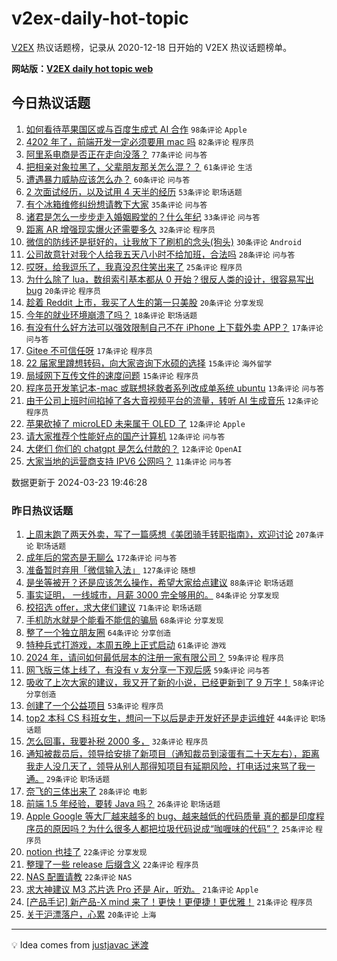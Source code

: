 # v2ex-daily-hot-topic

[V2EX](https://www.v2ex.com/) 热议话题榜，记录从 2020-12-18 日开始的 V2EX 热议话题榜单。

**网站版：[V2EX daily hot topic web](https://boojack.github.io/v2ex-daily-hot-topic-web/)**

## 今日热议话题

<!-- TODAY BEGIN -->

1. [如何看待苹果国区或与百度生成式 AI 合作](https://www.v2ex.com/t/1026254) `98条评论` `Apple`
1. [4202 年了，前端开发一定必须要用 mac 吗](https://www.v2ex.com/t/1026345) `82条评论` `程序员`
1. [阿里系电商是否正在走向没落？](https://www.v2ex.com/t/1026269) `77条评论` `问与答`
1. [把相亲对象拉黑了，父辈朋友那关怎么混？？](https://www.v2ex.com/t/1026307) `61条评论` `生活`
1. [遭遇暴力威胁应该怎么办？](https://www.v2ex.com/t/1026280) `60条评论` `问与答`
1. [2 次面试经历，以及试用 4 天半的经历](https://www.v2ex.com/t/1026358) `53条评论` `职场话题`
1. [有个冰箱维修纠纷想请教下大家](https://www.v2ex.com/t/1026260) `35条评论` `问与答`
1. [诸君是怎么一步步走入婚姻殿堂的？什么年纪](https://www.v2ex.com/t/1026318) `33条评论` `问与答`
1. [距离 AR 增强现实爆火还需要多久](https://www.v2ex.com/t/1026297) `32条评论` `程序员`
1. [微信的防线还是挺好的，让我放下了刷机的念头(狗头)](https://www.v2ex.com/t/1026262) `30条评论` `Android`
1. [公司故意针对我个人给我五天八小时不给加班，合法吗](https://www.v2ex.com/t/1026414) `28条评论` `问与答`
1. [哎呀，给我逗乐了，我真没忍住笑出来了](https://www.v2ex.com/t/1026353) `25条评论` `程序员`
1. [为什么除了 lua，数组索引基本都从 0 开始？很反人类的设计，很容易写出 bug](https://www.v2ex.com/t/1026418) `20条评论` `程序员`
1. [趁着 Reddit 上市，我买了人生的第一只美股](https://www.v2ex.com/t/1026301) `20条评论` `分享发现`
1. [今年的就业环境崩溃了吗？](https://www.v2ex.com/t/1026387) `18条评论` `职场话题`
1. [有没有什么好方法可以强效限制自己不在 iPhone 上下载外卖 APP？](https://www.v2ex.com/t/1026331) `17条评论` `问与答`
1. [Gitee 不可信任呀](https://www.v2ex.com/t/1026261) `17条评论` `程序员`
1. [22 届家里蹲想转码，向大家咨询下水硕的选择](https://www.v2ex.com/t/1026320) `15条评论` `海外留学`
1. [局域网下互传文件的速度问题](https://www.v2ex.com/t/1026299) `15条评论` `程序员`
1. [程序员开发笔记本-mac 或联想拯救者系列改成单系统 ubuntu](https://www.v2ex.com/t/1026279) `13条评论` `问与答`
1. [由于公司上班时间掐掉了各大音视频平台的流量，转听 AI 生成音乐](https://www.v2ex.com/t/1026416) `12条评论` `程序员`
1. [苹果砍掉了 microLED 未来属于 OLED 了](https://www.v2ex.com/t/1026372) `12条评论` `Apple`
1. [请大家推荐个性能好点的国产计算机](https://www.v2ex.com/t/1026370) `12条评论` `问与答`
1. [大佬们 你们的 chatgpt 是怎么付款的？](https://www.v2ex.com/t/1026278) `12条评论` `OpenAI`
1. [大家当地的运营商支持 IPV6 公网吗？](https://www.v2ex.com/t/1026399) `11条评论` `问与答`

数据更新于 2024-03-23 19:46:28

<!-- TODAY END -->

### 昨日热议话题

<!-- YESTERDAY BEGIN -->

1. [上周末跑了两天外卖，写了一篇感想《美团骑手转职指南》，欢迎讨论](https://www.v2ex.com/t/1025993) `207条评论` `职场话题`
1. [成年后的常态是无聊么](https://www.v2ex.com/t/1025970) `172条评论` `问与答`
1. [准备暂时弃用「微信输入法」](https://www.v2ex.com/t/1025936) `127条评论` `随想`
1. [是坐等被开？还是应该怎么操作，希望大家给点建议](https://www.v2ex.com/t/1025957) `88条评论` `职场话题`
1. [事实证明， 一线城市，月薪 3000 完全够用的。](https://www.v2ex.com/t/1026026) `84条评论` `分享发现`
1. [校招选 offer，求大佬们建议](https://www.v2ex.com/t/1025937) `71条评论` `职场话题`
1. [手机防水就是个能看不能信的骗局](https://www.v2ex.com/t/1026071) `68条评论` `分享发现`
1. [整了一个独立朋友圈](https://www.v2ex.com/t/1025995) `64条评论` `分享创造`
1. [特种兵式打游戏，本周五晚上正式启动](https://www.v2ex.com/t/1025955) `61条评论` `游戏`
1. [2024 年，请问如何最低层本的注册一家有限公司？](https://www.v2ex.com/t/1025981) `59条评论` `程序员`
1. [网飞版三体上线了，有没有 v 友分享一下观后感](https://www.v2ex.com/t/1025951) `59条评论` `问与答`
1. [吸收了上次大家的建议，我又开了新的小说，已经更新到了 9 万字！](https://www.v2ex.com/t/1025973) `58条评论` `分享创造`
1. [创建了一个公益项目](https://www.v2ex.com/t/1025943) `53条评论` `程序员`
1. [top2 本科 CS 科班女生，想问一下以后是走开发好还是走运维好](https://www.v2ex.com/t/1026214) `44条评论` `职场话题`
1. [怎么回事，我要补税 2000 多，](https://www.v2ex.com/t/1026161) `32条评论` `程序员`
1. [通知被裁员后，领导给安排了新项目（通知裁员到滚蛋有二十天左右），距离我走人没几天了，领导从别人那得知项目有延期风险，打电话过来骂了我一通。](https://www.v2ex.com/t/1026205) `29条评论` `职场话题`
1. [奈飞的三体出来了](https://www.v2ex.com/t/1026090) `28条评论` `电影`
1. [前端 1.5 年经验，要转 Java 吗？](https://www.v2ex.com/t/1026061) `26条评论` `职场话题`
1. [Apple Google 等大厂越来越多的 bug、越来越低的代码质量 真的都是印度程序员的原因吗？为什么很多人都把垃圾代码说成“咖喱味的代码”？](https://www.v2ex.com/t/1026201) `25条评论` `程序员`
1. [notion 也挂了](https://www.v2ex.com/t/1026153) `22条评论` `分享发现`
1. [整理了一些 release 后缀含义](https://www.v2ex.com/t/1026152) `22条评论` `程序员`
1. [NAS 配置请教](https://www.v2ex.com/t/1026122) `22条评论` `NAS`
1. [求大神建议 M3 芯片选 Pro 还是 Air，听劝。](https://www.v2ex.com/t/1026225) `21条评论` `Apple`
1. [[产品手记] 新产品-X mind 来了！更快！更便捷！更优雅！](https://www.v2ex.com/t/1026121) `21条评论` `程序员`
1. [关于沪漂落户，心累](https://www.v2ex.com/t/1026083) `20条评论` `上海`

<!-- YESTERDAY END -->

---

💡 Idea comes from [justjavac 迷渡](https://github.com/justjavac/)
